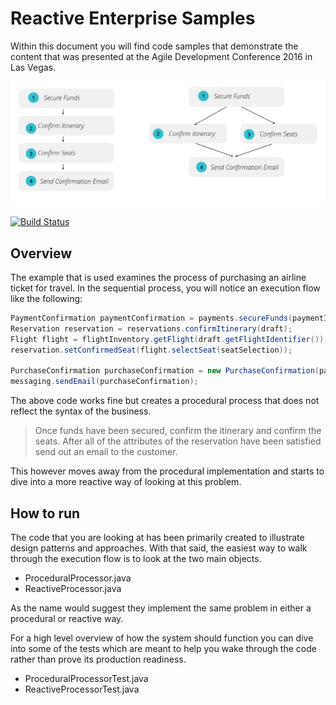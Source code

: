 # Reactive Enterprise Samples

Within this document you will find code samples that demonstrate the content that was presented at the Agile Development Conference 2016 in Las Vegas.

![overview](https://raw.githubusercontent.com/carlyledavis/reactive-enterprise-samples/master/img/overview.png)

[![Build Status](https://snap-ci.com/carlyledavis/reactive-enterprise-samples/branch/master/build_image)](https://snap-ci.com/carlyledavis/reactive-enterprise-samples/branch/master)

## Overview

The example that is used examines the process of purchasing an airline ticket for travel.  In the sequential process, you will notice an execution flow like the following:

``` Java
PaymentConfirmation paymentConfirmation = payments.secureFunds(paymentInformation);
Reservation reservation = reservations.confirmItinerary(draft);
Flight flight = flightInventory.getFlight(draft.getFlightIdentifier());
reservation.setConfirmedSeat(flight.selectSeat(seatSelection));

PurchaseConfirmation purchaseConfirmation = new PurchaseConfirmation(paymentConfirmation, reservation);
messaging.sendEmail(purchaseConfirmation);
```

The above code works fine but creates a procedural process that does not reflect the syntax of the business.  

> Once funds have been secured, confirm the itinerary and confirm the seats.  After all of the attributes of the reservation have been satisfied send out an email to the customer.

This however moves away from the procedural implementation and starts to dive into a more reactive way of looking at this problem.

## How to run

The code that you are looking at has been primarily created to illustrate design patterns and approaches.  With that said, the easiest way to walk through the execution flow is to look at the two main objects.

* ProceduralProcessor.java
* ReactiveProcessor.java

As the name would suggest they implement the same problem in either a procedural or reactive way.

For a high level overview of how the system should function you can dive into some of the tests which are meant to help you wake through the code rather than prove its production readiness.

* ProceduralProcessorTest.java
* ReactiveProcessorTest.java
